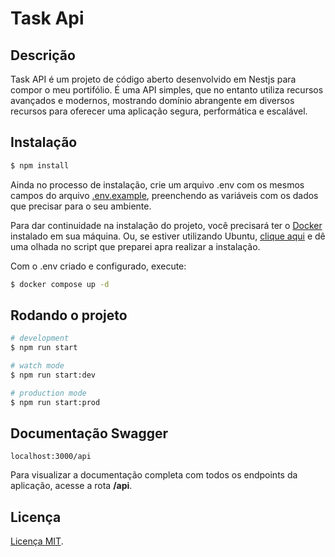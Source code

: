 # Task Api

## Descrição
Task API é um projeto de código aberto desenvolvido em Nestjs para compor o meu portifólio. É uma API simples, que no entanto utiliza recursos avançados e modernos, mostrando domínio abrangente em diversos recursos para oferecer uma aplicação segura, performática e escalável.

## Instalação

```bash
$ npm install
```

Ainda no processo de instalação, crie um arquivo .env com os mesmos campos do arquivo [.env.example](.env.example), preenchendo as variáveis com os dados que precisar para o seu ambiente.

Para dar continuidade na instalação do projeto, você precisará ter o <a href="https://docs.docker.com/desktop/install/windows-install/">Docker</a> instalado em sua máquina. Ou, se estiver utilizando Ubuntu, <a href="https://github.com/Matheus-Martins13/Scripts_Environment_Preparation/blob/master/intalacao_docker/instalacao-docker.sh">clique aqui</a> e dê uma olhada no script que preparei apra realizar a instalação.

Com o .env criado e configurado, execute:

```bash
$ docker compose up -d
```

## Rodando o projeto

```bash
# development
$ npm run start

# watch mode
$ npm run start:dev

# production mode
$ npm run start:prod
```

## Documentação Swagger
```
localhost:3000/api
```

Para visualizar a documentação completa com todos os endpoints da aplicação, acesse a rota **/api**.

## Licença
[Licença MIT](LICENSE).

